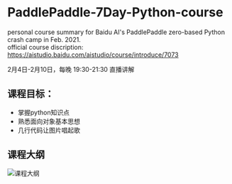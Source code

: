 # PaddlePaddle-7Day-Python-course
personal course summary for Baidu AI's PaddlePaddle zero-based Python crash camp  in Feb. 2021.  
official course discription: https://aistudio.baidu.com/aistudio/course/introduce/7073  

2月4日-2月10日，每晚 19:30-21:30 直播讲解 

## 课程目标：
  * 掌握python知识点  
  * 熟悉面向对象基本思想  
  * 几行代码让图片唱起歌  
  
## 课程大纲

  ![课程大纲](https://ai-studio-static-online.cdn.bcebos.com/ab909c9ae59743a6b6974847804e35905acd8c0e5e8645d7847abadd53f7acdc)
